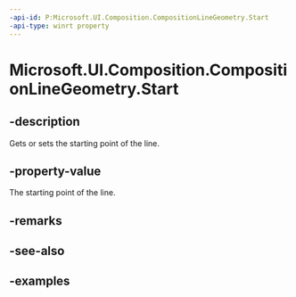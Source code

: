 ```yaml
---
-api-id: P:Microsoft.UI.Composition.CompositionLineGeometry.Start
-api-type: winrt property
---
```


<!-- Property syntax.
public Vector2 Start { get;  set; }
-->

# Microsoft.UI.Composition.CompositionLineGeometry.Start

## -description

Gets or sets the starting point of the line.

## -property-value

The starting point of the line.

## -remarks

## -see-also

## -examples

